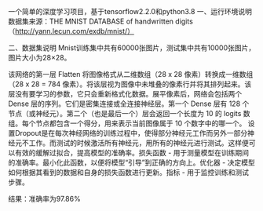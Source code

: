 一个简单的深度学习项目，基于tensorflow2.2.0和python3.8
一、运行环境说明
数据集来源：THE MNIST DATABASE of handwritten digits
（http://yann.lecun.com/exdb/mnist/）

二、数据集说明
Mnist训练集中共有60000张图片，测试集中共有10000张图片，图片大小为28×28。

该网络的第一层 Flatten 将图像格式从二维数组（28 x 28 像素）转换成一维数组（28 x 28 = 784 像素）。将该层视为图像中未堆叠的像素行并将其排列起来。该层没有要学习的参数，它只会重新格式化数据。展平像素后，网络会包括两个 Dense 层的序列。它们是密集连接或全连接神经层。第一个 Dense 层有 128 个节点（或神经元）。第二个（也是最后一个）层会返回一个长度为 10 的 logits 数组。每个节点都包含一个得分，用来表示当前图像属于 10 个数字中的哪一个。
设置Dropout是在每次神经网络的训练过程中，使得部分神经元工作而另外一部分神经元不工作。而测试的时候激活所有神经元，用所有的神经元进行测试。这样便可以有效的缓解过拟合，提高模型的准确率。损失函数 - 用于测量模型在训练期间的准确率。最小化此函数，以便将模型“引导”到正确的方向上。优化器 - 决定模型如何根据其看到的数据和自身的损失函数进行更新。指标 - 用于监控训练和测试步骤。

结果：准确率为97.86%
